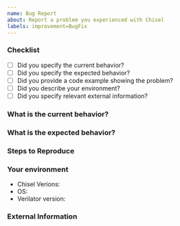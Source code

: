 ```yaml
---
name: Bug Report
about: Report a problem you experienced with Chisel
labels: improvement=BugFix
---
```


### Checklist

- [ ] Did you specify the current behavior?
- [ ] Did you specify the expected behavior?
- [ ] Did you provide a code example showing the problem?
- [ ] Did you describe your environment?
- [ ] Did you specify relevant external information?

### What is the current behavior?

### What is the expected behavior?

### Steps to Reproduce

<!-- How can someone else reproduce the problem you're seeing? -->
<!-- It's very helpful to include a full example of a failing Chisel or FIRRTL program! -->
<!-- Include a stack trace if you have it! -->

### Your environment

<!-- Please tell us a little about your environment -->

- Chisel Verions: <!-- e.g., 3.2.0 -->
- OS: <!-- e.g., Linux knight 4.4.0-92-generic #115-Ubuntu SMP Thu Aug 10 09:04:33 UTC 2017 x86_64 x86_64 x86_64 GNU/Linux -->
- Verilator version: <!-- e.g., 4.008 -->

### External Information

<!-- Was this discussed anywhere else, e.g., Twitter, Gitter, StackOverflow? Provide direct links if available! -->
